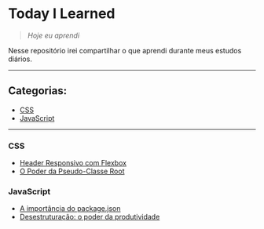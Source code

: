 # Today I Learned
> _Hoje eu aprendi_ <br>

Nesse repositório irei compartilhar o que aprendi durante meus estudos diários.

---

## Categorias:
* [CSS](#css)
* [JavaScript](#javascript)

---
### CSS
* [Header Responsivo com Flexbox](css/flexbox_header-responsivo.md)
* [O Poder da Pseudo-Classe Root](css/poder_pseudo-classe_root.md)

### JavaScript
* [A importância do package.json](js/importancia_package.json.md)
* [Desestruturação: o poder da produtividade](js/desestruturacao_produtividade.md)
